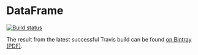# DataFrame

[![Build status][badge]][travis]

[travis]: https://travis-ci.org/SquareBracketAssociates/Booklet-DataFrame
[badge]: https://travis-ci.org/SquareBracketAssociates/Booklet-DataFrame.svg?branch=master

The result from the latest successful Travis build can be found [on Bintray (PDF)](https://bintray.com/squarebracketassociates/wip/download_file?file_path=Booklet-DataFrame-wip.pdf).

